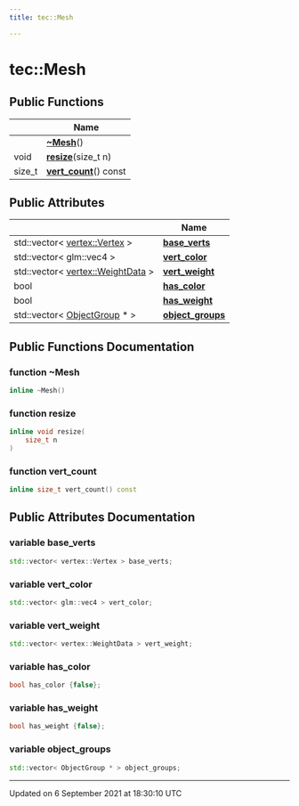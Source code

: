 ```yaml
---
title: tec::Mesh

---
```


# tec::Mesh





## Public Functions

|                | Name           |
| -------------- | -------------- |
| | **[~Mesh](/engine/Classes/structtec_1_1_mesh/#function-~mesh)**() |
| void | **[resize](/engine/Classes/structtec_1_1_mesh/#function-resize)**(size_t n) |
| size_t | **[vert_count](/engine/Classes/structtec_1_1_mesh/#function-vert_count)**() const |

## Public Attributes

|                | Name           |
| -------------- | -------------- |
| std::vector< [vertex::Vertex](/engine/Classes/structtec_1_1vertex_1_1_vertex/) > | **[base_verts](/engine/Classes/structtec_1_1_mesh/#variable-base_verts)**  |
| std::vector< glm::vec4 > | **[vert_color](/engine/Classes/structtec_1_1_mesh/#variable-vert_color)**  |
| std::vector< [vertex::WeightData](/engine/Classes/structtec_1_1vertex_1_1_weight_data/) > | **[vert_weight](/engine/Classes/structtec_1_1_mesh/#variable-vert_weight)**  |
| bool | **[has_color](/engine/Classes/structtec_1_1_mesh/#variable-has_color)**  |
| bool | **[has_weight](/engine/Classes/structtec_1_1_mesh/#variable-has_weight)**  |
| std::vector< [ObjectGroup](/engine/Classes/structtec_1_1_object_group/) * > | **[object_groups](/engine/Classes/structtec_1_1_mesh/#variable-object_groups)**  |

## Public Functions Documentation

### function ~Mesh

```cpp
inline ~Mesh()
```


### function resize

```cpp
inline void resize(
    size_t n
)
```


### function vert_count

```cpp
inline size_t vert_count() const
```


## Public Attributes Documentation

### variable base_verts

```cpp
std::vector< vertex::Vertex > base_verts;
```


### variable vert_color

```cpp
std::vector< glm::vec4 > vert_color;
```


### variable vert_weight

```cpp
std::vector< vertex::WeightData > vert_weight;
```


### variable has_color

```cpp
bool has_color {false};
```


### variable has_weight

```cpp
bool has_weight {false};
```


### variable object_groups

```cpp
std::vector< ObjectGroup * > object_groups;
```


-------------------------------

Updated on  6 September 2021 at 18:30:10 UTC
